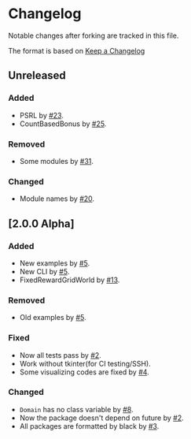 # Changelog

Notable changes after forking are tracked in this file.

The format is based on [Keep a Changelog](http://keepachangelog.com/en/1.0.0/)

## Unreleased

### Added
* PSRL by [#23](https://github.com/kngwyu/rlpy3/pull/23).
* CountBasedBonus by [#25](https://github.com/kngwyu/rlpy3/pull/25).

### Removed
* Some modules by [#31](https://github.com/kngwyu/rlpy3/pull/31).

### Changed
* Module names by [#20](https://github.com/kngwyu/rlpy3/pull/20).

## [2.0.0 Alpha]

### Added
* New examples by [#5](https://github.com/kngwyu/rlpy3/pull/5).
* New CLI by [#5](https://github.com/kngwyu/rlpy3/pull/5).
* FixedRewardGridWorld by [#13](https://github.com/kngwyu/rlpy3/pull/13).

### Removed
* Old examples by [#5](https://github.com/kngwyu/rlpy3/pull/5).

### Fixed
* Now all tests pass by [#2](https://github.com/kngwyu/rlpy3/pull/2).
* Work without tkinter(for CI testing/SSH).
* Some visualizing codes are fixed by [#4](https://github.com/kngwyu/rlpy3/pull/4).

### Changed
* `Domain` has no class variable by [#8](https://github.com/kngwyu/rlpy3/pull/2).
* Now the package doesn't depend on future by [#2](https://github.com/kngwyu/rlpy3/pull/2).
* All packages are formatted by black by [#3](https://github.com/kngwyu/rlpy3/pull/3).
